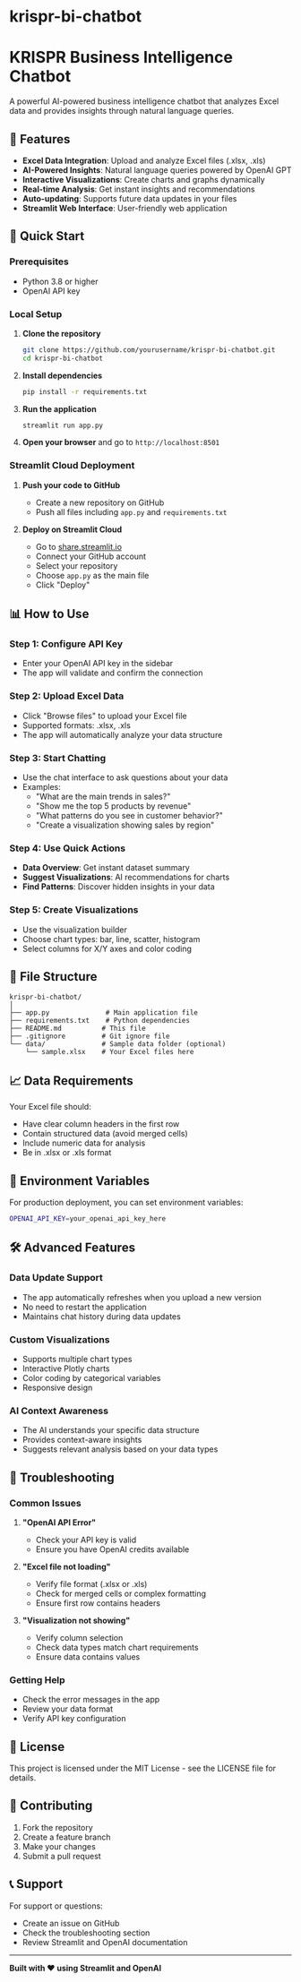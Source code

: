 # krispr-bi-chatbot
# KRISPR Business Intelligence Chatbot

A powerful AI-powered business intelligence chatbot that analyzes Excel data and provides insights through natural language queries.

## 🌟 Features

- **Excel Data Integration**: Upload and analyze Excel files (.xlsx, .xls)
- **AI-Powered Insights**: Natural language queries powered by OpenAI GPT
- **Interactive Visualizations**: Create charts and graphs dynamically
- **Real-time Analysis**: Get instant insights and recommendations
- **Auto-updating**: Supports future data updates in your files
- **Streamlit Web Interface**: User-friendly web application

## 🚀 Quick Start

### Prerequisites

- Python 3.8 or higher
- OpenAI API key

### Local Setup

1. **Clone the repository**
   ```bash
   git clone https://github.com/yourusername/krispr-bi-chatbot.git
   cd krispr-bi-chatbot
   ```

2. **Install dependencies**
   ```bash
   pip install -r requirements.txt
   ```

3. **Run the application**
   ```bash
   streamlit run app.py
   ```

4. **Open your browser** and go to `http://localhost:8501`

### Streamlit Cloud Deployment

1. **Push your code to GitHub**
   - Create a new repository on GitHub
   - Push all files including `app.py` and `requirements.txt`

2. **Deploy on Streamlit Cloud**
   - Go to [share.streamlit.io](https://share.streamlit.io)
   - Connect your GitHub account
   - Select your repository
   - Choose `app.py` as the main file
   - Click "Deploy"

## 📊 How to Use

### Step 1: Configure API Key
- Enter your OpenAI API key in the sidebar
- The app will validate and confirm the connection

### Step 2: Upload Excel Data
- Click "Browse files" to upload your Excel file
- Supported formats: .xlsx, .xls
- The app will automatically analyze your data structure

### Step 3: Start Chatting
- Use the chat interface to ask questions about your data
- Examples:
  - "What are the main trends in sales?"
  - "Show me the top 5 products by revenue"
  - "What patterns do you see in customer behavior?"
  - "Create a visualization showing sales by region"

### Step 4: Use Quick Actions
- **Data Overview**: Get instant dataset summary
- **Suggest Visualizations**: AI recommendations for charts
- **Find Patterns**: Discover hidden insights in your data

### Step 5: Create Visualizations
- Use the visualization builder
- Choose chart types: bar, line, scatter, histogram
- Select columns for X/Y axes and color coding

## 🔧 File Structure

```
krispr-bi-chatbot/
│
├── app.py              # Main application file
├── requirements.txt    # Python dependencies
├── README.md          # This file
├── .gitignore         # Git ignore file
└── data/              # Sample data folder (optional)
    └── sample.xlsx    # Your Excel files here
```

## 📈 Data Requirements

Your Excel file should:
- Have clear column headers in the first row
- Contain structured data (avoid merged cells)
- Include numeric data for analysis
- Be in .xlsx or .xls format

## 🔑 Environment Variables

For production deployment, you can set environment variables:

```bash
OPENAI_API_KEY=your_openai_api_key_here
```

## 🛠️ Advanced Features

### Data Update Support
- The app automatically refreshes when you upload a new version
- No need to restart the application
- Maintains chat history during data updates

### Custom Visualizations
- Supports multiple chart types
- Interactive Plotly charts
- Color coding by categorical variables
- Responsive design

### AI Context Awareness
- The AI understands your specific data structure
- Provides context-aware insights
- Suggests relevant analysis based on your data types

## 🐛 Troubleshooting

### Common Issues

1. **"OpenAI API Error"**
   - Check your API key is valid
   - Ensure you have OpenAI credits available

2. **"Excel file not loading"**
   - Verify file format (.xlsx or .xls)
   - Check for merged cells or complex formatting
   - Ensure first row contains headers

3. **"Visualization not showing"**
   - Verify column selection
   - Check data types match chart requirements
   - Ensure data contains values

### Getting Help

- Check the error messages in the app
- Review your data format
- Verify API key configuration

## 📄 License

This project is licensed under the MIT License - see the LICENSE file for details.

## 🤝 Contributing

1. Fork the repository
2. Create a feature branch
3. Make your changes
4. Submit a pull request

## 📞 Support

For support or questions:
- Create an issue on GitHub
- Check the troubleshooting section
- Review Streamlit and OpenAI documentation

---

**Built with ❤️ using Streamlit and OpenAI**
